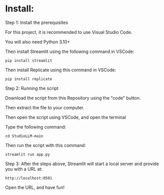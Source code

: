 # Install:
Step 1: Install the prerequisites

For this project, it is recommended to use Visual Studio Code.

You will also need Python 3.10+

Then install Streamlit using the following command in VSCode:

```
pip install streamlit
```
Then install Replicate using this command in VSCode:
```
pip install replicate
```
Step 2: Running the script

Download the script from this Repository using the "code" button.

Then extract the file to your computer.

Then open the script using VSCode, and open the terminal

Type the following command:

```
cd StudioLLM-main
```

Then run the script with this command:

```
streamlit run app.py
```

Step 3:
After the steps above, Streamlit will start a local server and provide you with a URL at:

```
http://localhost:8501
```

Open the URL, and have fun!
